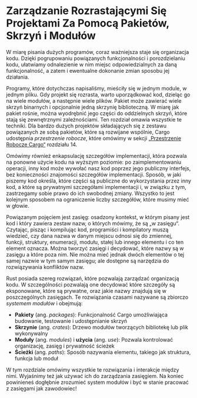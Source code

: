 <!-- # Managing Growing Projects with Packages, Crates, and Modules -->
# Zarządzanie Rozrastającymi Się Projektami Za Pomocą Pakietów, Skrzyń i Modułów

W miarę pisania dużych programów, coraz ważniejsza staje się organizacja kodu.
Dzięki pogrupowaniu powiązanych funkcjonalności i porozdzielaniu kodu,
ułatwiamy odnalezienie w nim miejsc odpowiedzialnych za daną funkcjonalność,
a zatem i ewentualne dokonanie zmian sposobu jej działania.

Programy, które dotychczas napisaliśmy, mieściły się w jednym module, w jednym pliku.
Gdy projekt się rozrasta, warto uporządkować kod, dzieląc go na wiele modułów, a następnie wiele plików.
Pakiet może zawierać wiele skrzyń binarnych i opcjonalnie jedną skrzynię biblioteczną.
W miarę jak pakiet rośnie, można wyodrębnić jego części do oddzielnych skrzyń, które stają się zewnętrznymi zależnościami.
Ten rozdział omawia wszystkie te techniki.
Dla bardzo dużych projektów składających się z zestawu powiązanych ze sobą pakietów, które są rozwijane wspólnie, Cargo udostępnia *przestrzenie robocze*, które omówimy w sekcji [„Przestrzenie Robocze Cargo“][workspaces]<!-- ignore --> rozdziału 14.

Omówimy również enkapsulację szczegółów implementacji, która pozwala na ponowne użycie kodu na wyższym poziomie: po zaimplementowaniu operacji, inny kod może wywołać nasz kod poprzez jego publiczny interfejs, bez konieczności znajomości szczegółów implementacji.
Sposób, w jaki piszemy kod określa, które części są publiczne do wykorzystania przez inny kod, a które są prywatnymi szczegółami implementacji i, w związku z tym, zastrzegamy sobie prawo do ich swobodnej zmiany.
Wszystko to jest kolejnym sposobem na ograniczenie liczby szczegółów, które musimy mieć w głowie.

Powiązanym pojęciem jest zasięg: osadzony kontekst, w którym pisany jest kod i który zawiera zestaw nazw, o których mówimy, że są „w zasięgu“. Czytając, pisząc i kompilując kod, programiści i kompilatory muszą wiedzieć, czy dana nazwa w danym miejscu odnosi się do zmiennej, funkcji, struktury, enumeracji, modułu, stałej lub innego elementu i co ten element oznacza.
Można tworzyć zasięgi i decydować, które nazwy są w zasięgu a które poza nim. Nie można mieć jednak dwóch elementów o tej samej nazwie w tym samym zasięgu; ale dostępne są narzędzia do rozwiązywania konfliktów nazw.

Rust posiada szereg rozwiązań, które pozwalają zarządzać organizacją kodu. W szczególności pozwalają one decydować które szczegóły są eksponowane, które są prywatne, oraz jakie nazwy znajdują się w poszczególnych zasięgach. Te rozwiązania czasami nazywane są zbiorczo *systemem modułów* i obejmują:

* **Pakiety** (ang. *packages*): Funkcjonalność Cargo umożliwiająca budowanie, testowanie i udostępnianie skrzyń
* **Skrzynie** (ang. *crates*): Drzewo modułów tworzących bibliotekę lub plik wykonywalny
* **Moduły** (ang. *modules*) i **użycia** (ang. *use*): Pozwala kontrolować organizację, zasięg i prywatność ścieżek
* **Ścieżki** (ang. *paths*): Sposób nazywania elementu, takiego jak struktura, funkcja lub moduł

W tym rozdziale omówimy wszystkie te rozwiązania i interakcje między nimi. Wyjaśnimy też jak używać ich do zarządzania zasięgiem.
Na koniec powinieneś dogłębnie zrozumieć system modułów i być w stanie pracować z zasięgami jak zawodowiec!

[workspaces]: ch14-03-cargo-workspaces.html
